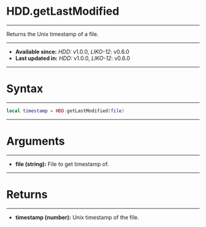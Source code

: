 # HDD.getLastModified
---

Returns the Unix timestamp of a file.

---

* **Available since:** _HDD:_ v1.0.0, _LIKO-12_: v0.6.0
* **Last updated in:** _HDD:_ v1.0.0, _LIKO-12_: v0.6.0

---
# Syntax
---

```lua
local timestamp = HDD.getLastModified(file)
```

---
# Arguments
---

* **file (string):** File to get timestamp of.


---
# Returns
---

* **timestamp (number):** Unix timestamp of the file.

